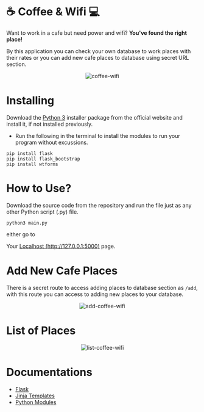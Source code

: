 # ☕️ Coffee & Wifi 💻

Want to work in a cafe but need power and wifi? **You've found the right place!** 

By this application you can check your own database to work places with their rates or you can add new cafe places to database using secret URL section.

<p align="center">
  <img src="https://i.postimg.cc/RVv502BJ/Screenshot-2022-04-17-at-20-44-57.png" alt="coffee-wifi"/>
</p>

# Installing
Download the [Python 3](https://python.org) installer package from the official website and install it, if not installed previously.

* Run the following in the terminal to install the modules to run your program without excussions.
```
pip install flask
pip install flask_bootstrap
pip install wtforms
```

# How to Use?

Download the source code from the repository and run the file just as any other Python script (.py) file.
```
python3 main.py
```
either go to

Your [Localhost (http://127.0.0.1:5000)](http://127.0.0.1:5000) page.

# Add New Cafe Places

There is a secret route to access adding places to database section as ```/add```, with this route you can access to adding new places to your database.

<p align="center">
  <img src="https://i.postimg.cc/FHKMyc19/Screenshot-2022-04-17-at-20-45-15.png" alt="add-coffee-wifi"/>
</p>

# List of Places

<p align="center">
  <img src="https://i.postimg.cc/jdvVnvxg/Screenshot-2022-04-17-at-20-45-05.png" alt="list-coffee-wifi"/>
</p>

# Documentations

* [Flask](https://flask.palletsprojects.com/en/2.1.x/)
* [Jinja Templates](https://jinja.palletsprojects.com/en/3.1.x/)
* [Python Modules](https://www.pypi.org)


